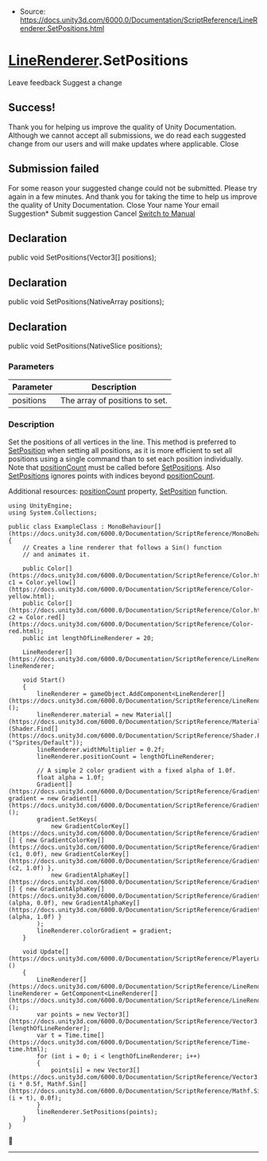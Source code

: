 * Source: https://docs.unity3d.com/6000.0/Documentation/ScriptReference/LineRenderer.SetPositions.html

#  [LineRenderer](https://docs.unity3d.com/6000.0/Documentation/ScriptReference/LineRenderer.html).SetPositions
Leave feedback
Suggest a change
## Success!
Thank you for helping us improve the quality of Unity Documentation. Although we cannot accept all submissions, we do read each suggested change from our users and will make updates where applicable.
Close
## Submission failed
For some reason your suggested change could not be submitted. Please <a>try again</a> in a few minutes. And thank you for taking the time to help us improve the quality of Unity Documentation.
Close
Your name Your email Suggestion* Submit suggestion
Cancel
[Switch to Manual](https://docs.unity3d.com/6000.0/Documentation/Manual/class-LineRenderer.html "Go to LineRenderer Component in the Manual")
## Declaration
public void SetPositions(Vector3[] positions); 
## Declaration
public void SetPositions(NativeArray<Vector3> positions); 
## Declaration
public void SetPositions(NativeSlice<Vector3> positions); 
### Parameters
Parameter | Description  
---|---  
positions | The array of positions to set.  
### Description
Set the positions of all vertices in the line.
This method is preferred to [SetPosition](https://docs.unity3d.com/6000.0/Documentation/ScriptReference/LineRenderer.SetPosition.html) when setting all positions, as it is more efficient to set all positions using a single command than to set each position individually. Note that [positionCount](https://docs.unity3d.com/6000.0/Documentation/ScriptReference/LineRenderer-positionCount.html) must be called before [SetPositions](https://docs.unity3d.com/6000.0/Documentation/ScriptReference/LineRenderer.SetPositions.html). Also [SetPositions](https://docs.unity3d.com/6000.0/Documentation/ScriptReference/LineRenderer.SetPositions.html) ignores points with indices beyond [positionCount](https://docs.unity3d.com/6000.0/Documentation/ScriptReference/LineRenderer-positionCount.html).  
  
Additional resources: [positionCount](https://docs.unity3d.com/6000.0/Documentation/ScriptReference/LineRenderer-positionCount.html) property, [SetPosition](https://docs.unity3d.com/6000.0/Documentation/ScriptReference/LineRenderer.SetPosition.html) function.
```
using UnityEngine;
using System.Collections;  
  
public class ExampleClass : MonoBehaviour[](https://docs.unity3d.com/6000.0/Documentation/ScriptReference/MonoBehaviour.html)
{
    // Creates a line renderer that follows a Sin() function
    // and animates it.  
  
    public Color[](https://docs.unity3d.com/6000.0/Documentation/ScriptReference/Color.html) c1 = Color.yellow[](https://docs.unity3d.com/6000.0/Documentation/ScriptReference/Color-yellow.html);
    public Color[](https://docs.unity3d.com/6000.0/Documentation/ScriptReference/Color.html) c2 = Color.red[](https://docs.unity3d.com/6000.0/Documentation/ScriptReference/Color-red.html);
    public int lengthOfLineRenderer = 20;  
  
    LineRenderer[](https://docs.unity3d.com/6000.0/Documentation/ScriptReference/LineRenderer.html) lineRenderer;  
  
    void Start()
    {
        lineRenderer = gameObject.AddComponent<LineRenderer[](https://docs.unity3d.com/6000.0/Documentation/ScriptReference/LineRenderer.html)>();
        lineRenderer.material = new Material[](https://docs.unity3d.com/6000.0/Documentation/ScriptReference/Material.html)(Shader.Find[](https://docs.unity3d.com/6000.0/Documentation/ScriptReference/Shader.Find.html)("Sprites/Default"));
        lineRenderer.widthMultiplier = 0.2f;
        lineRenderer.positionCount = lengthOfLineRenderer;  
  
        // A simple 2 color gradient with a fixed alpha of 1.0f.
        float alpha = 1.0f;
        Gradient[](https://docs.unity3d.com/6000.0/Documentation/ScriptReference/Gradient.html) gradient = new Gradient[](https://docs.unity3d.com/6000.0/Documentation/ScriptReference/Gradient.html)();
        gradient.SetKeys(
            new GradientColorKey[](https://docs.unity3d.com/6000.0/Documentation/ScriptReference/GradientColorKey.html)[] { new GradientColorKey[](https://docs.unity3d.com/6000.0/Documentation/ScriptReference/GradientColorKey.html)(c1, 0.0f), new GradientColorKey[](https://docs.unity3d.com/6000.0/Documentation/ScriptReference/GradientColorKey.html)(c2, 1.0f) },
            new GradientAlphaKey[](https://docs.unity3d.com/6000.0/Documentation/ScriptReference/GradientAlphaKey.html)[] { new GradientAlphaKey[](https://docs.unity3d.com/6000.0/Documentation/ScriptReference/GradientAlphaKey.html)(alpha, 0.0f), new GradientAlphaKey[](https://docs.unity3d.com/6000.0/Documentation/ScriptReference/GradientAlphaKey.html)(alpha, 1.0f) }
        );
        lineRenderer.colorGradient = gradient;
    }  
  
    void Update[](https://docs.unity3d.com/6000.0/Documentation/ScriptReference/PlayerLoop.Update.html)()
    {
        LineRenderer[](https://docs.unity3d.com/6000.0/Documentation/ScriptReference/LineRenderer.html) lineRenderer = GetComponent<LineRenderer[](https://docs.unity3d.com/6000.0/Documentation/ScriptReference/LineRenderer.html)>();
        var points = new Vector3[](https://docs.unity3d.com/6000.0/Documentation/ScriptReference/Vector3.html)[lengthOfLineRenderer];
        var t = Time.time[](https://docs.unity3d.com/6000.0/Documentation/ScriptReference/Time-time.html);
        for (int i = 0; i < lengthOfLineRenderer; i++)
        {
            points[i] = new Vector3[](https://docs.unity3d.com/6000.0/Documentation/ScriptReference/Vector3.html)(i * 0.5f, Mathf.Sin[](https://docs.unity3d.com/6000.0/Documentation/ScriptReference/Mathf.Sin.html)(i + t), 0.0f);
        }
        lineRenderer.SetPositions(points);
    }
}

```

* * *
